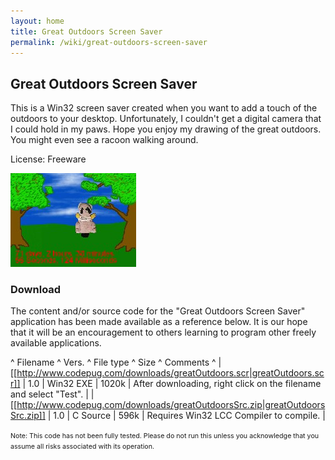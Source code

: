 ```yaml
---
layout: home
title: Great Outdoors Screen Saver
permalink: /wiki/great-outdoors-screen-saver
---
```


## Great Outdoors Screen Saver

This is a Win32 screen saver created when you want to add a touch of the outdoors to your desktop. Unfortunately, I couldn't get a digital camera that I could hold in my paws. Hope you enjoy my drawing of the great outdoors. You might even see a racoon walking around.

License: Freeware

![Great Outdoors Screen Saver](/assets/images/great-outdoors-screen-saver.jpg)

### Download
The content and/or source code for the "Great Outdoors Screen Saver" application has been made available as a reference below. It is our hope that it will be an encouragement to others learning to program other freely available applications.

^ Filename	^ Vers.	^ File type	^ Size	^ Comments     ^
| [[http://www.codepug.com/downloads/greatOutdoors.scr|greatOutdoors.scr]] | 1.0 | Win32 EXE	| 1020k	| After downloading, right click on the filename and select "Test". | 
| [[http://www.codepug.com/downloads/greatOutdoorsSrc.zip|greatOutdoorsSrc.zip]] | 1.0 | C Source    | 596k  | Requires Win32 LCC Compiler to compile. | 

<html>
        <span style="font-size: 8pt;">
                Note: This code has not been fully tested. Please do not run this unless you acknowledge that you assume all risks associated with its operation.
        </span>
        </html>

